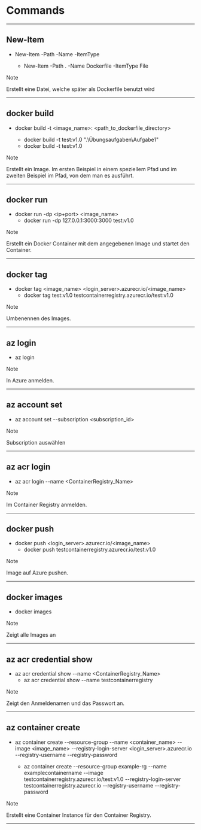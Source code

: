 # Commands
***
## New-Item
- New-Item -Path <Pfad> -Name <Dateiname> -ItemType <Dateityp>
    - New-Item -Path . -Name Dockerfile -ItemType File
>[!NOTE]
>Erstellt eine Datei, welche später als Dockerfile benutzt wird
***
## docker build
- docker build -t <image_name>:<tag> <path_to_dockerfile_directory>
    - docker build -t test:v1.0 ".\Übungsaufgaben\Aufgabe1"
    - docker build -t test:v1.0
>[!NOTE]
>Erstellt ein Image. Im ersten Beispiel in einem speziellem Pfad und im zweiten Beispiel im Pfad, von dem man es ausführt.
***
## docker run
- docker run -dp <ip+port> <image_name>
    - docker run -dp 127.0.0.1:3000:3000 test:v1.0
>[!NOTE]
>Erstellt ein Docker Container mit dem angegebenen Image und startet den Container.
***
## docker tag
- docker tag <image_name> <login_server>.azurecr.io/<image_name>
    - docker tag test:v1.0 testcontainerregistry.azurecr.io/test:v1.0
>[!NOTE]
>Umbenennen des Images.
***
## az login
- az login
>[!NOTE]
>In Azure anmelden.
***
## az account set
- az account set --subscription <subscription_id>
>[!NOTE]
>Subscription auswählen
***
## az acr login
- az acr login --name <ContainerRegistry_Name>
>[!NOTE]
>Im Container Registry anmelden.
***
## docker push
- docker push <login_server>.azurecr.io/<image_name>
    - docker push testcontainerregistry.azurecr.io/test:v1.0
>[!NOTE]
>Image auf Azure pushen.
***
## docker images
- docker images
>[!NOTE]
>Zeigt alle Images an
***
## az acr credential show
- az acr credential show --name <ContainerRegistry_Name>
    - az acr credential show --name testcontainerregistry
>[!NOTE]
>Zeigt den Anmeldenamen und das Passwort an.
***
## az container create
- az container create --resource-group <rg-name> --name <container_name> --image <image_name> --registry-login-server <login_server>.azurecr.io --registry-username <username> --registry-password <password>
    - az container create --resource-group example-rg --name examplecontainername --image testcontainerregistry.azurecr.io/test:v1.0 --registry-login-server testcontainerregistry.azurecr.io --registry-username <username> --registry-password <password>
>[!NOTE]
>Erstellt eine Container Instance für den Container Registry.
***
